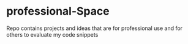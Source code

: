 # professional-Space
Repo contains projects and ideas that are for professional use and for others to evaluate my code snippets
